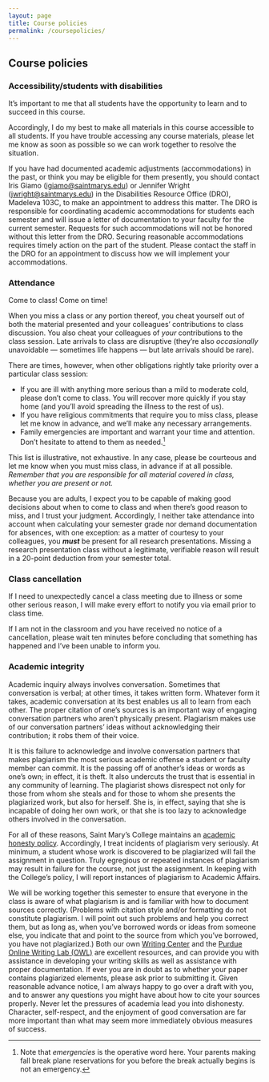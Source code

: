 ```yaml
---
layout: page
title: Course policies
permalink: /coursepolicies/
---
```


## Course policies

### Accessibility/students with disabilities

It’s important to me that all students have the opportunity to learn and to succeed in this course.

Accordingly, I do my best to make all materials in this course accessible to all students. If you have trouble accessing any course materials, please let me know as soon as possible so we can work together to resolve the situation.

If you have had documented academic adjustments (accommodations) in the past, or think you may be eligible for them presently, you should contact Iris Giamo ([igiamo@saintmarys.edu](mailto:igiamo@saintmarys.edu)) or Jennifer Wright ([jwright@saintmarys.edu](mailto:jwright@saintmarys.edu)) in the Disabilities Resource Office (DRO), Madeleva 103C, to make an appointment to address this matter. The DRO is responsible for coordinating academic accommodations for students each semester and will issue a letter of documentation to your faculty for the current semester. Requests for such accommodations will not be honored without this letter from the DRO. Securing reasonable accommodations requires timely action on the part of the student. Please contact the staff in the DRO for an appointment to discuss how we will implement your accommodations.

### Attendance

Come to class! Come on time!

When you miss a class or any portion thereof, you cheat yourself out of both the material presented and your colleagues’ contributions to class discussion. You also cheat your colleagues of *your* contributions to the class session. Late arrivals to class are disruptive (they’re also *occasionally* unavoidable — sometimes life happens — but late arrivals should be rare).

There are times, however, when other obligations rightly take priority over a particular class session:

* If you are ill with anything more serious than a mild to moderate cold, please don’t come to class. You will recover more quickly if you stay home (and you’ll avoid spreading the illness to the rest of us).
* If you have religious commitments that require you to miss class, please let me know in advance, and we’ll make any necessary arrangements.
* Family emergencies are important and warrant your time and attention. Don’t hesitate to attend to them as needed.[^1]

This list is illustrative, not exhaustive. In any case, please be courteous and let me know when you must miss class, in advance if at all possible. *Remember that you are responsible for all material covered in class, whether you are present or not.*

Because you are adults, I expect you to be capable of making good decisions about when to come to class and when there’s good reason to miss, and I trust your judgment. Accordingly, I neither take attendance into account when calculating your semester grade nor demand documentation for absences, with one exception: as a matter of courtesy to your colleagues, you ***must*** be present for all research presentations. Missing a research presentation class without a legitimate, verifiable reason will result in a 20-point deduction from your semester total.

### Class cancellation

If I need to unexpectedly cancel a class meeting due to illness or some other serious reason, I will make every effort to notify you via email prior to class time.

If I am not in the classroom and you have received no notice of a cancellation, please wait ten minutes before concluding that something has happened and I’ve been unable to inform you.

### Academic integrity

Academic inquiry always involves conversation. Sometimes that conversation is verbal; at other times, it takes written form. Whatever form it takes, academic conversation at its best enables us all to learn from each other. The proper citation of one’s sources is an important way of engaging conversation partners who aren’t physically present. Plagiarism makes use of our conversation partners’ ideas without acknowledging their contribution; it robs them of their voice.

It is this failure to acknowledge and involve conversation partners that makes plagiarism the most serious academic offense a student or faculty member can commit. It is the passing off of another’s ideas or words as one’s own; in effect, it is theft. It also undercuts the trust that is essential in any community of learning. The plagiarist shows disrespect not only for those from whom she steals and for those to whom she presents the plagiarized work, but also for herself. She is, in effect, saying that she is incapable of doing her own work, or that she is too lazy to acknowledge others involved in the conversation.

For all of these reasons, Saint Mary’s College maintains an [academic honesty policy](http://www3.saintmarys.edu/first-year-policies). Accordingly, I treat incidents of plagiarism very seriously. At minimum, a student whose work is discovered to be plagiarized will fail the assignment in question. Truly egregious or repeated instances of plagiarism may result in failure for the course, not just the assignment. In keeping with the College’s policy, I will report instances of plagiarism to Academic Affairs.

We will be working together this semester to ensure that everyone in the class is aware of what plagiarism is and is familiar with how to document sources correctly. (Problems with citation style and/or formatting do not constitute plagiarism. I will point out such problems and help you correct them, but as long as, when you’ve borrowed words or ideas from someone else, you indicate that and point to the source from which you’ve borrowed, you have not plagiarized.) Both our own [Writing Center](https://www.saintmarys.edu/writing-center) and the [Purdue Online Writing Lab (OWL)](https://owl.purdue.edu/owl/purdue_owl.html) are excellent resources, and can provide you with assistance in developing your writing skills as well as assistance with proper documentation. If ever you are in doubt as to whether your paper contains plagiarized elements, please ask prior to submitting it. Given reasonable advance notice, I am always happy to go over a draft with you, and to answer any questions you might have about how to cite your sources properly. Never let the pressures of academia lead you into dishonesty. Character, self-respect, and the enjoyment of good conversation are far more important than what may seem more immediately obvious measures of success.

[^1]:	Note that *emergencies* is the operative word here. Your parents making fall break plane reservations for you before the break actually begins is not an emergency.